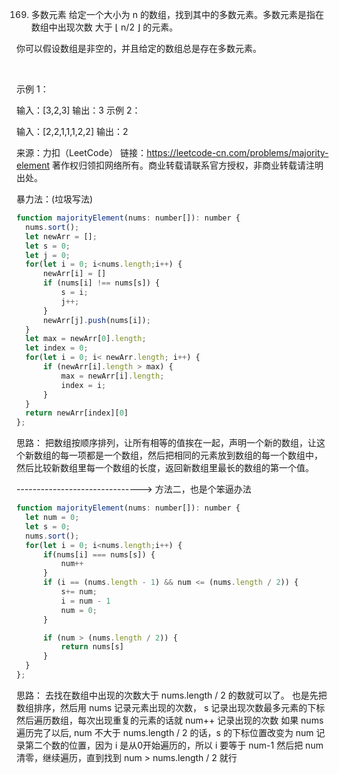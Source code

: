 169. 多数元素
给定一个大小为 n 的数组，找到其中的多数元素。多数元素是指在数组中出现次数 大于 ⌊ n/2 ⌋ 的元素。

你可以假设数组是非空的，并且给定的数组总是存在多数元素。

 

示例 1：

输入：[3,2,3]
输出：3
示例 2：

输入：[2,2,1,1,1,2,2]
输出：2

来源：力扣（LeetCode）
链接：https://leetcode-cn.com/problems/majority-element
著作权归领扣网络所有。商业转载请联系官方授权，非商业转载请注明出处。


暴力法：(垃圾写法)
```js
function majorityElement(nums: number[]): number {
  nums.sort();
  let newArr = [];
  let s = 0;
  let j = 0;
  for(let i = 0; i<nums.length;i++) {
      newArr[i] = []
      if (nums[i] !== nums[s]) {
          s = i;
          j++;
      }
      newArr[j].push(nums[i]);
  }
  let max = newArr[0].length;
  let index = 0;
  for(let i = 0; i< newArr.length; i++) {
      if (newArr[i].length > max) {
          max = newArr[i].length;
          index = i;
      }
  }
  return newArr[index][0]
};
```

 思路：
 把数组按顺序排列，让所有相等的值挨在一起，声明一个新的数组，让这个新数组的每一项都是一个数组，然后把相同的元素放到数组的每一个数组中，
 然后比较新数组里每一个数组的长度，返回新数组里最长的数组的第一个值。


------------------------------->
 方法二，也是个笨逼办法
```js
function majorityElement(nums: number[]): number {
  let num = 0;
  let s = 0;
  nums.sort();
  for(let i = 0; i<nums.length;i++) {
      if(nums[i] === nums[s]) {
          num++
      }
      if (i == (nums.length - 1) && num <= (nums.length / 2)) {
          s+= num;
          i = num - 1
          num = 0;
      }

      if (num > (nums.length / 2)) {
          return nums[s]
      }
  }
};
```

思路：
去找在数组中出现的次数大于 nums.length / 2 的数就可以了。
也是先把数组排序，然后用 nums 记录元素出现的次数， s 记录出现次数最多元素的下标
然后遍历数组，每次出现重复的元素的话就 num++ 记录出现的次数
如果 nums 遍历完了以后, num 不大于 nums.length / 2 的话，s 的下标位置改变为 num 记录第二个数的位置，因为 i 是从0开始遍历的，所以 i 要等于 num-1
然后把 num 清零，继续遍历，直到找到 num > nums.length / 2 就行


